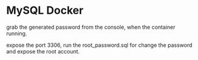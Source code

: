 # MySQL Docker

grab the generated password from the console, when the container running.

expose the port 3306, run the root_password.sql for change the password and expose the root account.
